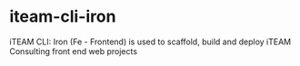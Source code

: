 # iteam-cli-iron
iTEAM CLI: Iron (Fe - Frontend) is used to scaffold, build and deploy iTEAM Consulting front end web projects
